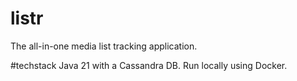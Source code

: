# listr
The all-in-one media list tracking application. 

#techstack
Java 21 with a Cassandra DB. Run locally using Docker. 
